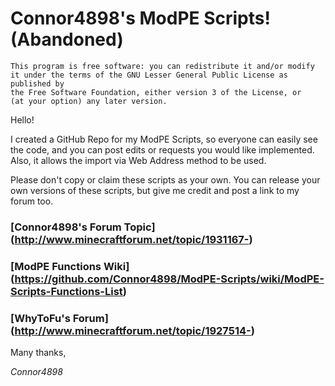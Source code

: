 # Connor4898's ModPE Scripts! (Abandoned)

```
This program is free software: you can redistribute it and/or modify
it under the terms of the GNU Lesser General Public License as published by
the Free Software Foundation, either version 3 of the License, or
(at your option) any later version.
```	
Hello!

I created a GitHub Repo for my ModPE Scripts, so everyone can easily see the code, and you can post edits or requests you would like implemented. Also, it allows the import via Web Address method to be used.

Please don't copy or claim these scripts as your own. You can release your own versions of these scripts, but give me credit and post a link to my forum too.

### [Connor4898's Forum Topic] (http://www.minecraftforum.net/topic/1931167-)

### [ModPE Functions Wiki] (https://github.com/Connor4898/ModPE-Scripts/wiki/ModPE-Scripts-Functions-List)

### [WhyToFu's Forum] (http://www.minecraftforum.net/topic/1927514-)

Many thanks,

_Connor4898_
